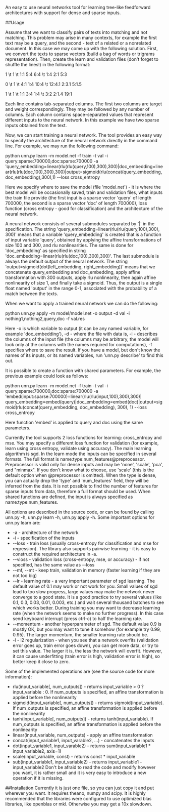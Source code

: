 An easy to use neural networks tool for learning tree-like feedforward architectures with support for dense and sparse inputs.

##Usage

Assume that we want to classify pairs of texts into matching and not matching. This problem may arise in many contexts, for example the first text may be a query, and the second - text of a related or a nonrelated document. In this case we may come up with the following solution. First, we convert the texts to sparse vectors (build a bag of words or trigrams representation). Then, create the learn and validation files (don't forget to shuffle the lines!) in the following format:

1 \t 1 \t 1:1 5:4 6:4 \t 1:4 2:1 5:3

0 \t 1 \t 4:1 1:4 10:4 \t 12:4.1 2:3.1 5:1.5

1 \t 1 \t 1:1 3:4 1:4 \t 3:2 2:1.4 19:1

Each line contains tab-separated columns. The first two columns are target and weight correspondingly. They may be followed by any number of columns. Each column contains space-separated values that represent different inputs to the neural network. In this example we have two sparse inputs obtained from the text.

Now, we can start training a neural network. The tool provides an easy way to specify the architecture of the neural network directly in the command line. For example, we may run the following command:

python unn.py learn -m model.net -f train -t val -i query:sparse:700000,doc:sparse:700000 -a 'query_embedding=linear(rlu(rlu(query,100),300),300)|doc_embedding=linear(rlu(rlu(doc,100),300),300)|output=sigmoid(rlu(concat(query_embedding,doc_embedding),300),1) --loss cross_entropy

Here we specify where to save the model (file 'model.net') - it is where the best model will be occasionally saved, train and validation files, what inputs the train file provide (the first input is a sparse vector 'query' of length 700000, the second is a sparse vector 'doc' of length 700000), loss function (cross entropy - good for classification) and the architecture of the neural network.

A neural network consists of several submodules separated by '|' in the specification. The string 'query_embedding=linear(rlu(rlu(query,100),300), 300)' means that a variable 'query_embedding' is created that is a function of input variable 'query', obtained by applying the affine transformations of size 100 and 300, and rlu nonlinearities. The same is done for 'doc_embedding' as specified in string 'doc_embedding=linear(rlu(rlu(doc,100),300),300)'. The last submodule is always the default output of the neural network. The string 'output=sigmoid(dot(left_embedding, right_embedding))' means that we concatenate query_embedding and doc_embedding, apply affine transformation with 300 outputs, apply rlu nonlinearity, then again affine nonlinearity of size 1, and finally take a sigmoid. Thus, the output is a single float named 'output' in the range 0-1, associated with the probability of a match between the texts.

When we want to apply a trained neural network we can do the following:

python unn.py apply -m model/model.net -o output -d val -i nothing1,nothing2,query,doc -f val.res

Here -o is which variable to output (it can be any named variable, for example 'doc_embedding'), -d - where the file with data is, -i - describes the columns of the input file (the columns may be arbitrary, the model will look only at the columns with the names required for computations), -f specifies where to save the result. If you have a model, but don't know the names of its inputs, or its named variables, run 'unn.py describe' to find this out.

It is possible to create a function with shared parameters. For example, the previous example could look as follows:

python unn.py learn -m model.net -f train -t val -i query:sparse:700000,doc:sparse:700000 -a 'embed(input:sparse:700000)=linear(rlu(rlu(input,100),300),300)| query_embedding=embed(query)|doc_embedding=embed(doc)|output=sigmoid(rlu(concat(query_embedding, doc_embedding), 300), 1) --loss cross_entropy

Here function 'embed' is applied to query and doc using the same parameters.

Currently the tool supports 2 loss functions for learning: cross_entropy and mse. You may specify a different loss function for validation (for example, learn using cross entropy, validate using accuracy). The main learning algorithm is sgd. In the learn mode the inputs can be specified in several formats. The full format is name:type:num_features@preprocessor. Preprocessor is valid only for dense inputs and may be 'none', 'scale', 'pca', and "minmax". If you don't know what to choose, use 'scale' (this is the default option when @preprocessor is omitted). When the type is dense, you can actually drop the 'type' and 'num_features' field, they will be inferred from the data. It is not possible to find the number of features for sparse inputs from data, therefore a full format should be used. When shared functions are defined, the input is always specified as name:type:num_features.

All options are described in the source code, or can be found by calling unn.py -h, unn.py learn -h, unn.py apply -h. Some important options for unn.py learn are:
- -a - architecture of the network
- -i - specification of the inputs
- --loss - train loss (usually cross-entropy for classification and mse for regression). The library also supports pairwise learning - it is easy to construct the required architecture in -a.
- --vloss - validation loss (cross-entropy, mse, or accuracy) - if not specified, has the same value as --loss
- --mf, --mt - keep train, validation in memory (faster learning if they are not too big)
- --lr - learning rate - a very important parameter of sgd learning. The default value of 0.1 may work or not work for you. Small values of sgd lead to too slow progress, large values may make the network never converge to a good state. It is a good practice to try several values (like 0.1, 0.3, 0.03, 0.01, 0.003, etc.) and wait several thousand batches to see which works better. During training you may want to decrease learning rate (when the network seems to make no further progress). In this case send keyboard interrupt (press ctrl-c) to half the learning rate.
- --momentum - another hyperparameter of sgd. The default value 0.9 is mostly OK, but you may want to tune it somehow (for example try 0.99, 0.95). The larger momentum, the smaller learning rate should be.
- -l - l2 regularization - when you see that a network overfits (validation error goes up, train error goes down), you can get more data, or try to set this value. The larger it is, the less the network will overfit. However, it can cause underfitting (train error is high, validation error is high), so better keep it close to zero.

Some of the implemented operations are (see the source code for more information):
- rlu(input_variable[, num_outputs]) - returns input_variable > 0 ? input_variable : 0. If num_outputs is specified, an affine transformation is applied before the nonlinearity
- sigmoid(input_variable[, num_outputs]) - returns sigmoid(input_variable). If num_outputs is specified, an affine transformation is applied before the nonlinearity
- tanh(input_variable[, num_outputs]) - returns tanh(input_variable). If num_outputs is specified, an affine transformation is applied before the nonlinearity
- linear(input_variable, num_outputs) - apply an affine transformation
- concat(input_variable1, input_varable2, ...) - concatenates the inputs
- dot(input_variable1, input_varable2) - returns sum(input_variable1 * input_variable2, axis=1)
- scale(input_variable, const) - returns const * input_variable
- sub(input_variable1, input_variable2) - returns input_variable1 - input_variable2
Don't be afraid to read the code and modify however you want, it is rather small and it is very easy to introduce a new operation if it is missing.

##Installation
Currently it is just one file, so you can just copy it and put wherever you want. It requires theano, numpy and scipy. It is highly recommended that the libraries were configured to use optimized blas libraries, like openblas or mkl. Otherwise you may get a 10x slowdown.
